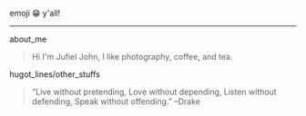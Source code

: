 emoji :grin: y'all!
***
about_me
>  Hi I'm Jufiel John, I like photography, coffee, and tea.

hugot_lines/other_stuffs
> “Live without pretending, Love without depending, Listen without defending, Speak without offending.” –Drake
